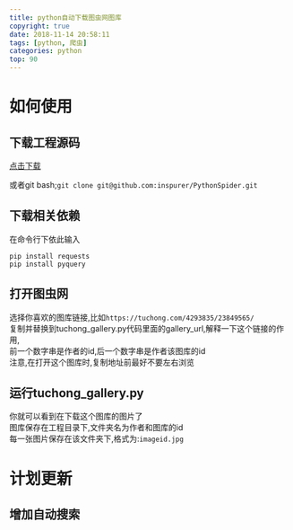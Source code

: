 ```yaml
---
title: python自动下载图虫网图库
copyright: true
date: 2018-11-14 20:58:11
tags: [python, 爬虫]
categories: python
top: 90
---
```

# 如何使用  
## 下载工程源码
[点击下载](https://github.com/inspurer/PythonSpider/tree/master/tuchong)    
<!-- more -->
或者git bash;`git clone git@github.com:inspurer/PythonSpider.git`    

## 下载相关依赖   
在命令行下依此输入   
	
	pip install requests   
	pip install pyquery   

## 打开图虫网     
选择你喜欢的图库链接,比如`https://tuchong.com/4293835/23849565/`    
复制并替换到tuchong_gallery.py代码里面的gallery_url,解释一下这个链接的作用,    
前一个数字串是作者的id,后一个数字串是作者该图库的id   
注意,在打开这个图库时,复制地址前最好不要左右浏览   

## 运行tuchong_gallery.py   
你就可以看到在下载这个图库的图片了   
图库保存在工程目录下,文件夹名为作者和图库的id   
每一张图片保存在该文件夹下,格式为:`imageid.jpg`  

# 计划更新  
## 增加自动搜索   
